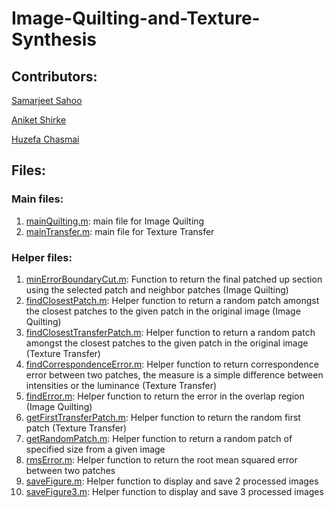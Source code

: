 # Image-Quilting-and-Texture-Synthesis

## Contributors:

[Samarjeet Sahoo](https://github.com/samar97)

[Aniket Shirke](https://github.com/ani8897)

[Huzefa Chasmai](https://github.com/huzzzz)

## Files:

### Main files:

1. [mainQuilting.m](mainQuilting.m): main file for Image Quilting 
2. [mainTransfer.m](mainTransfer.m): main file for Texture Transfer

### Helper files:

1. [minErrorBoundaryCut.m](minErrorBoundaryCut.m): Function to return the final patched up section using the selected patch and neighbor patches (Image Quilting)
2. [findClosestPatch.m](findClosestPatch.m): Helper function to return a random patch amongst the closest patches to the given patch in the original image (Image Quilting)
3. [findClosestTransferPatch.m](findClosestTransferPatch.m): Helper function to return a random patch amongst the closest patches to the given patch in the original image (Texture Transfer)
4. [findCorrespondenceError.m](findCorrespondenceError.m): Helper function to return correspondence error between two patches, the measure is a simple difference between intensities or the luminance (Texture Transfer)
5. [findError.m](findError.m): Helper function to return the error in the overlap region (Image Quilting)
6. [getFirstTransferPatch.m](getFirstTransferPatch.m): Helper function to return the random first patch (Texture Transfer)
7. [getRandomPatch.m](getRandomPatch.m): Helper function to return a random patch of specified size from a given image
8. [rmsError.m](rmsError.m): Helper function to return the root mean squared error between two patches 
9. [saveFigure.m](saveFigure.m): Helper function to display and save 2 processed images
10. [saveFigure3.m](saveFigure3.m): Helper function to display and save 3 processed images

